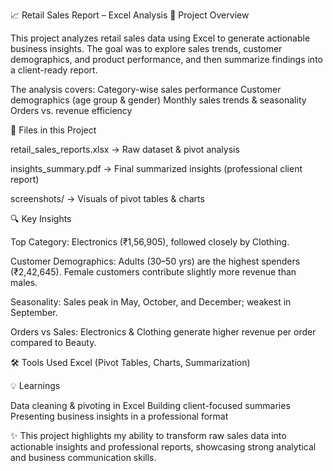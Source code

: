 📈 Retail Sales Report – Excel Analysis
📌 Project Overview

This project analyzes retail sales data using Excel to generate actionable business insights.
The goal was to explore sales trends, customer demographics, and product performance, and then summarize findings into a client-ready report.

The analysis covers:
Category-wise sales performance
Customer demographics (age group & gender)
Monthly sales trends & seasonality
Orders vs. revenue efficiency

📂 Files in this Project

retail_sales_reports.xlsx → Raw dataset & pivot analysis

insights_summary.pdf → Final summarized insights (professional client report)

screenshots/ → Visuals of pivot tables & charts

🔍 Key Insights

Top Category: Electronics (₹1,56,905), followed closely by Clothing.

Customer Demographics:
Adults (30–50 yrs) are the highest spenders (₹2,42,645).
Female customers contribute slightly more revenue than males.

Seasonality: Sales peak in May, October, and December; weakest in September.

Orders vs Sales: Electronics & Clothing generate higher revenue per order compared to Beauty.

🛠 Tools Used
Excel (Pivot Tables, Charts, Summarization)


💡 Learnings

Data cleaning & pivoting in Excel
Building client-focused summaries
Presenting business insights in a professional format

✨ This project highlights my ability to transform raw sales data into actionable insights and professional reports, showcasing strong analytical and business communication skills.
